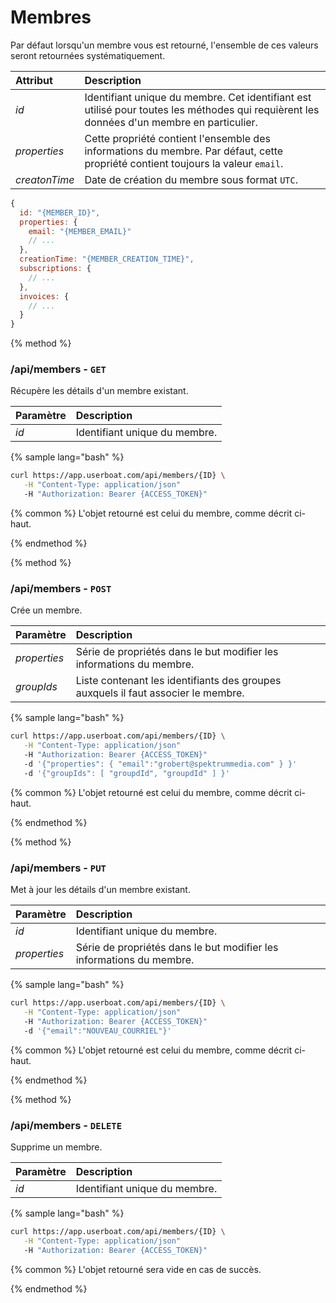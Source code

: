 # Membres

Par défaut lorsqu'un membre vous est retourné, l'ensemble de ces valeurs seront retournées systématiquement.

| Attribut | Description |
| :--- | :--- |
| _id_ | Identifiant unique du membre. Cet identifiant est utilisé pour toutes les méthodes qui requièrent les données d'un membre en particulier. |
| _properties_ | Cette propriété contient l'ensemble des informations du membre. Par défaut, cette propriété contient toujours la valeur `email`. |
| _creatonTime_ | Date de création du membre sous format `UTC`. |

```javascript
{
  id: "{MEMBER_ID}",
  properties: {
    email: "{MEMBER_EMAIL}"
    // ...
  },
  creationTime: "{MEMBER_CREATION_TIME}",
  subscriptions: {
    // ...
  },
  invoices: {
    // ...
  }
}
```

{% method %}
### /api/members - __`GET`__

Récupère les détails d'un membre existant.

| Paramètre | Description |
| :--- | :--- |
| _id_ | Identifiant unique du membre. |

{% sample lang="bash" %}
```bash 
curl https://app.userboat.com/api/members/{ID} \
   -H "Content-Type: application/json"
   -H "Authorization: Bearer {ACCESS_TOKEN}"
```

{% common %}
L'objet retourné est celui du membre, comme décrit ci-haut.

{% endmethod %}

{% method %}
### /api/members - __`POST`__

Crée un membre.

| Paramètre | Description |
| :--- | :--- |
| _properties_ | Série de propriétés dans le but modifier les informations du membre. |
| _groupIds_ | Liste contenant les identifiants des groupes auxquels il faut associer le membre. |

{% sample lang="bash" %}
```bash 
curl https://app.userboat.com/api/members/{ID} \
   -H "Content-Type: application/json"
   -H "Authorization: Bearer {ACCESS_TOKEN}"
   -d '{"properties": { "email":"grobert@spektrummedia.com" } }'
   -d '{"groupIds": [ "groupdId", "groupdId" ] }'
```

{% common %}
L'objet retourné est celui du membre, comme décrit ci-haut.

{% endmethod %}

{% method %}
### /api/members - __`PUT`__

Met à jour les détails d'un membre existant.

| Paramètre | Description |
| :--- | :--- |
| _id_ | Identifiant unique du membre. |
| _properties_ | Série de propriétés dans le but modifier les informations du membre. |

{% sample lang="bash" %}
```bash 
curl https://app.userboat.com/api/members/{ID} \
   -H "Content-Type: application/json"
   -H "Authorization: Bearer {ACCESS_TOKEN}"
   -d '{"email":"NOUVEAU_COURRIEL"}'
```

{% common %}
L'objet retourné est celui du membre, comme décrit ci-haut.

{% endmethod %}

{% method %}
### /api/members - __`DELETE`__

Supprime un membre.

| Paramètre | Description |
| :--- | :--- |
| _id_ | Identifiant unique du membre. |

{% sample lang="bash" %}
```bash 
curl https://app.userboat.com/api/members/{ID} \
   -H "Content-Type: application/json"
   -H "Authorization: Bearer {ACCESS_TOKEN}"
```

{% common %}
L'objet retourné sera vide en cas de succès.

{% endmethod %}
